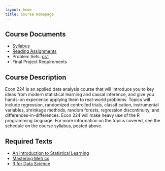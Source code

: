 ```yaml
---
layout: home 
title: Course Homepage
---
```


## Course Documents
- [Syllabus](./syllabus.pdf)
- [Reading Assignments](./reading-questions.pdf)
- Problem Sets: [ps1](./ps1-college.pdf)
- Final Project Requirements

## Course Description
Econ 224 is an applied data analysis course that will introduce you to
key ideas from modern statistical learning and causal inference, and give you hands-on experience applying them to real-world problems. 
Topics will include regression, randomized controlled trials,
classification, instrumental variables, shrinkage methods, random forests, regression discontinuity, and differences-in-differences. Econ 224 will make heavy use of the R programming language. 
For more information on the topics covered, see the schedule on the course syllabus, posted above. 

## Required Texts
  - [An Introduction to Statistical Learning](http://www-bcf.usc.edu/~gareth/ISL/)
  - [Mastering Metrics](http://masteringmetrics.com/)
  - [R for Data Science](http://r4ds.had.co.nz)




 


 

